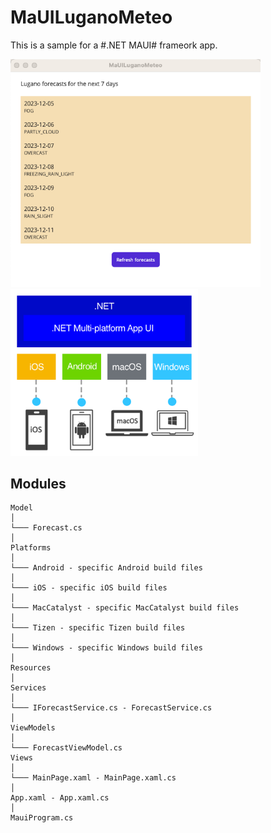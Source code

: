 # MaUILuganoMeteo

This is a sample for a #.NET MAUI# frameork app.

<p float="center">
  <img width="400" alt="Screenshot" src="MaUILuganoMeteo/ReadmeFiles/app.png">
  <img width="300" alt="Screenshot" src="MaUILuganoMeteo/ReadmeFiles/maui-overview.png">
</p>

## Modules

```
Model   
│
└─── Forecast.cs
│
Platforms
│
└─── Android - specific Android build files
│
└─── iOS - specific iOS build files
│
└─── MacCatalyst - specific MacCatalyst build files
│
└─── Tizen - specific Tizen build files
│
└─── Windows - specific Windows build files
│
Resources
│
Services
│
└─── IForecastService.cs - ForecastService.cs
│
ViewModels
│
└─── ForecastViewModel.cs
Views
│
└─── MainPage.xaml - MainPage.xaml.cs
│
App.xaml - App.xaml.cs
│
MauiProgram.cs
```





